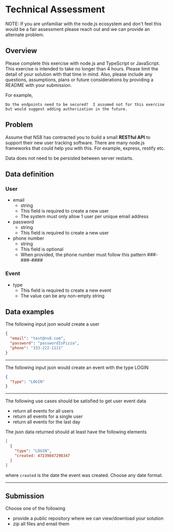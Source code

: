 # Technical Assessment
NOTE: If you are unfamiliar with the node.js ecosystem and don't feel this would be a fair assessment please reach out and we can provide an alternate problem.
## Overview
Please complete this exercise with node.js and TypeScript or JavaScript.  This exercise is intended to take no longer than 4 hours.  Please limit the detail of your solution with that time in mind.  Also, please include any questions, assumptions, plans or future considerations by providing a README with your submission.

For example, 
```
Do the endpoints need to be secured?  I assumed not for this exercise but would suggest adding authorization in the future.
```
## Problem
Assume that NS8 has contracted you to build a small **RESTful API** to support their new user tracking software.  There are many node.js frameworks that could help you with this.  For example, express, restify etc.  

Data does not need to be persisted between server restarts. 

## Data definition

### User
- email
  - string
  - This field is required to create a new user
  - The system must only allow 1 user per unique email address
- password
  - string
  - This field is required to create a new user
- phone number 
  - string
  - This field is optional
  - When provided, the phone number must follow this pattern ###-###-####
### Event
- type
  - This field is required to create a new event
  - The value can be any non-empty string
 
## Data examples

The following input json would create a user
```json
{
  "email": "test@ns8.com",
  "password": "passwordIsPizza",
  "phone": "333-222-1111"
}
```
___
The following input json would create an event with the type LOGIN
```json
{
  "type": "LOGIN"
}
```
___

The following use cases should be satisfied to get user event data
- return all events for all users
- return all events for a single user
- return all events for the last day

The json data returned should at least have the following elements
```json
[
  {
    "type": "LOGIN",
    "created: 47239847298347
  }
]
```
where `created` is the date the event was created.  Choose any date format. 
___

## Submission
Choose one of the following
- provide a public repository where we can view/download your solution
- zip all files and email them

